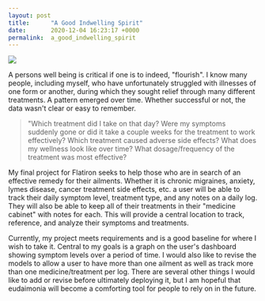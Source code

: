 ```yaml
---
layout: post
title:      "A Good Indwelling Spirit"
date:       2020-12-04 16:23:17 +0000
permalink:  a_good_indwelling_spirit
---
```


![](https://pbs.twimg.com/media/C5bI7N9WUAESBvA.jpg)

A persons well being is critical if one is to indeed, "flourish". I know many people, including myself, who have unfortunately struggled with illnesses of one form or another, during which they sought relief through many different treatments. A pattern emerged over time. Whether successful or not, the data wasn't clear or easy to remember. 

> "Which treatment did I take on that day? Were my symptoms suddenly gone or did it take a couple weeks for the treatment to work effectively? Which treatment caused adverse side effects? What does my wellness look like over time? What dosage/frequency of the treatment was most effective? 

My final project for Flatiron seeks to help those who are in search of an effective remedy for their ailments. Whether it is chronic migraines, anxiety, lymes disease, cancer treatment side effects, etc. a user will be able to track their daily symptom level, treatment type, and any notes on a daily log. They will also be able to keep all of their treatments in their "medicine cabinet" with notes for each. This will provide a central location to track, reference, and analyze their symptoms and treatments. 

Currently, my project meets requirements and is a good baseline for where I wish to take it. Central to my goals is a graph on the user's dashboard showing symptom levels over a period of time. I would also like to revise the models to allow a user to have more than one ailment as well as track more than one medicine/treatment per log. There are several other things I would like to add or revise before ultimately deploying it, but I am hopeful that eudaimonia will become a comforting tool for people to rely on in the future. 
